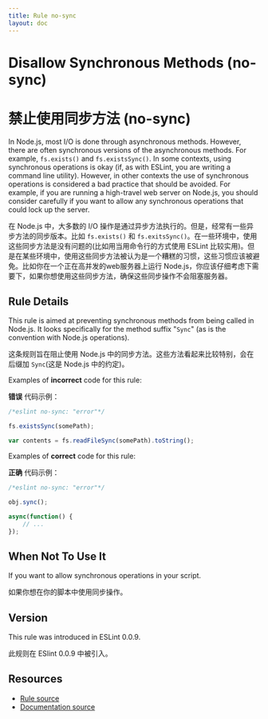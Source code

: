 ```yaml
---
title: Rule no-sync
layout: doc
---
```

<!-- Note: No pull requests accepted for this file. See README.md in the root directory for details. -->

# Disallow Synchronous Methods (no-sync)

# 禁止使用同步方法 (no-sync)

In Node.js, most I/O is done through asynchronous methods. However, there are often synchronous versions of the asynchronous methods. For example, `fs.exists()` and `fs.existsSync()`. In some contexts, using synchronous operations is okay (if, as with ESLint, you are writing a command line utility). However, in other contexts the use of synchronous operations is considered a bad practice that should be avoided. For example, if you are running a high-travel web server on Node.js, you should consider carefully if you want to allow any synchronous operations that could lock up the server.

在 Node.js 中，大多数的 I/O 操作是通过异步方法执行的。但是，经常有一些异步方法的同步版本。比如 `fs.exists()` 和 `fs.exitsSync()`。在一些环境中，使用这些同步方法是没有问题的(比如用当用命令行的方式使用 ESLint 比较实用)。但是在某些环境中，使用这些同步方法被认为是一个糟糕的习惯，这些习惯应该被避免。比如你在一个正在高并发的web服务器上运行 Node.js，你应该仔细考虑下需要下，如果你想使用这些同步方法，确保这些同步操作不会阻塞服务器。

## Rule Details

This rule is aimed at preventing synchronous methods from being called in Node.js. It looks specifically for the method suffix "`Sync`" (as is the convention with Node.js operations).

这条规则旨在阻止使用 Node.js 中的同步方法。这些方法看起来比较特别，会在后缀加 `Sync`(这是 Node.js 中的约定)。

Examples of **incorrect** code for this rule:

**错误** 代码示例：

```js
/*eslint no-sync: "error"*/

fs.existsSync(somePath);

var contents = fs.readFileSync(somePath).toString();
```

Examples of **correct** code for this rule:

**正确** 代码示例：

```js
/*eslint no-sync: "error"*/

obj.sync();

async(function() {
    // ...
});
```

## When Not To Use It

If you want to allow synchronous operations in your script.

如果你想在你的脚本中使用同步操作。

## Version

This rule was introduced in ESLint 0.0.9.

此规则在 ESlint 0.0.9 中被引入。

## Resources

* [Rule source](https://github.com/eslint/eslint/tree/master/lib/rules/no-sync.js)
* [Documentation source](https://github.com/eslint/eslint/tree/master/docs/rules/no-sync.md)
